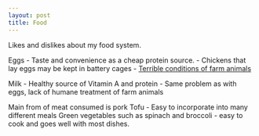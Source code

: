 ```yaml
---
layout: post
title: Food
---
```


Likes and dislikes about my food system.

Eggs - Taste and convenience as a cheap protein source.
     - Chickens that lay eggs may be kept in battery cages
     - [Terrible conditions of farm animals](https://www.winnipeghumanesociety.ca/animal-issues/farm-animal-welfare/)

Milk - Healthy source of Vitamin A and protein
     - Same problem as with eggs, lack of humane treatment of farm animals
     
Main from of meat consumed is pork
Tofu - Easy to incorporate into many different meals
Green vegetables such as spinach and broccoli - easy to cook and goes well with most dishes.

